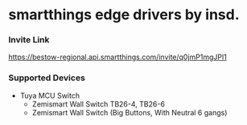 smartthings edge drivers by insd.
=================================

### Invite Link
https://bestow-regional.api.smartthings.com/invite/q0jmP1mgJPl1

### Supported Devices

* Tuya MCU Switch
  - Zemismart Wall Switch TB26-4, TB26-6
  - Zemismart Wall Switch (Big Buttons, With Neutral 6 gangs)
